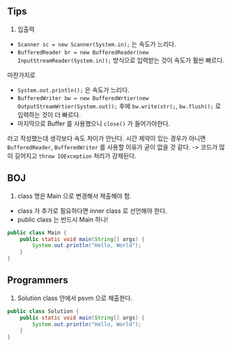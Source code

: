 ## Tips

1. 입출력
- `Scanner sc = new Scanner(System.in);` 는 속도가 느리다.
- `BufferedReader br = new BufferedReader(new InputStreamReader(System.in));` 방식으로
  입력받는 것이 속도가 훨씬 빠르다.

마찬가지로

- `System.out.println();` 은 속도가 느리다.
- `BufferedWriter bw = new BufferedWrtier(new OutputStreamWrtier(System.out));` 후에
  `bw.write(str);`, `bw.flush();` 로 입력하는 것이 더 빠르다.
- 마지막으로 Buffer 를 사용했으니 `close()` 가 들어가야한다.

라고 작성했는데 생각보다 속도 차이가 안난다. 시간 제약이 있는 경우가 아니면 `BufferedReader`, 
`BufferedWriter` 를 사용할 이유가 굳이 없을 것 같다. -> 코드가 많이 길어지고 `throw IOException` 
처리가 강제된다.

## BOJ

1. class 명은 Main 으로 변경해서 제출해야 함.
- class 가 추가로 필요하다면 inner class 로 선언해야 한다.
- public class 는 반드시 Main 하나!

```java
public class Main {
    public static void main(String[] args) {
        System.out.println("Hello, World");
    }
}
```

## Programmers

1. Solution class 안에서 psvm 으로 제출한다.

```java
public class Solution {
    public static void main(String[] args) {
        System.out.println("Hello, World");
    }
}
```